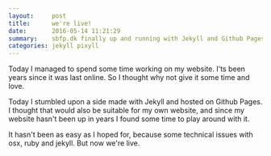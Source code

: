 ```yaml
---
layout:     post
title:      we're live!
date:       2016-05-14 11:21:29
summary:    sbfp.dk finally up and running with Jekyll and Github Pages.
categories: jekyll pixyll
---
```


Today I managed to spend some time working on my website. I'ts been years since
it was last online. So I thought why not give it some time and love.


Today I stumbled upon a side made with Jekyll and hosted on Github Pages. I thought
that would also be suitable for my own website, and since my website hasn't been up
in years I found some time to play around with it.

It hasn't been as easy as I hoped for, because some technical issues with osx,
ruby and jekyll. But now we're live.

